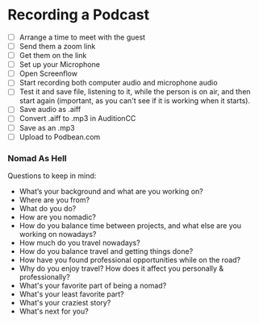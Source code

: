 # Recording a Podcast

- [ ] Arrange a time to meet with the guest
- [ ] Send them a zoom link
- [ ] Get them on the link
- [ ] Set up your Microphone
- [ ] Open Screenflow
- [ ] Start recording both computer audio and microphone audio
- [ ] Test it and save file, listening to it, while the person is on air, and then start again (important, as you can't see if it is working when it starts).
- [ ] Save audio as .aiff
- [ ] Convert .aiff to .mp3 in AuditionCC
- [ ] Save as an .mp3
- [ ] Upload to Podbean.com

### Nomad As Hell

Questions to keep in mind:

- What’s your background and what are you working on?
- Where are you from?
- What do you do?
- How are you nomadic?
- How do you balance time between projects, and what else are you working on nowadays?
- How much do you travel nowadays?
- How do you balance travel and getting things done?
- How have you found professional opportunities while on the road? 
- Why do you enjoy travel? How does it affect you personally & professionally?
- What's your favorite part of being a nomad?
- What's your least favorite part?
- What's your craziest story?
- What's next for you?
